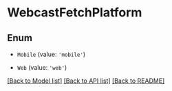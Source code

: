# WebcastFetchPlatform


## Enum

* `Mobile` (value: `'mobile'`)

* `Web` (value: `'web'`)

[[Back to Model list]](../README.md#documentation-for-models) [[Back to API list]](../README.md#documentation-for-api-endpoints) [[Back to README]](../README.md)
